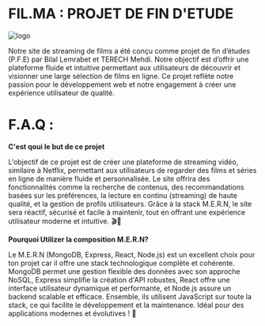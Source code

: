 # FIL.MA : PROJET DE FIN D'ETUDE

![logo](https://i.ibb.co/214f7PgD/filma.png)

Notre site de streaming de films a été conçu comme projet de fin d’études (P.F.E) par Bilal Lemrabet et TERECH Mehdi. Notre objectif est d’offrir une plateforme fluide et intuitive permettant aux utilisateurs de découvrir et visionner une large sélection de films en ligne. Ce projet reflète notre passion pour le développement web et notre engagement à créer une expérience utilisateur de qualité.

# F.A.Q : 

**C'est qoui le but de ce projet**

L'objectif de ce projet est de créer une plateforme de streaming vidéo, similaire à Netflix, permettant aux utilisateurs de regarder des films et séries en ligne de manière fluide et personnalisée. Le site offrira des fonctionnalités comme la recherche de contenus, des recommandations basées sur les préférences, la lecture en continu (streaming) de haute qualité, et la gestion de profils utilisateurs. Grâce à la stack M.E.R.N, le site sera réactif, sécurisé et facile à maintenir, tout en offrant une expérience utilisateur moderne et intuitive. 🎬🍿

**Pourquoi Utilizer la composition M.E.R.N?**

Le M.E.R.N (MongoDB, Express, React, Node.js) est un excellent choix pour ton projet car il offre une stack technologique complète et cohérente. MongoDB permet une gestion flexible des données avec son approche NoSQL, Express simplifie la création d'API robustes, React offre une interface utilisateur dynamique et performante, et Node.js assure un backend scalable et efficace. Ensemble, ils utilisent JavaScript sur toute la stack, ce qui facilite le développement et la maintenance. Idéal pour des applications modernes et évolutives ! 🚀


